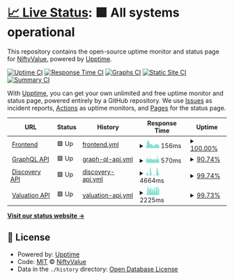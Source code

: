 # [📈 Live Status](https://NiftyValue.github.io/monitoring): <!--live status--> **🟩 All systems operational**

This repository contains the open-source uptime monitor and status page for [NiftyValue](https://NiftyValue.github.io/monitoring), powered by [Upptime](https://github.com/upptime/upptime).

[![Uptime CI](https://github.com/NiftyValue/monitoring/workflows/Uptime%20CI/badge.svg)](https://github.com/NiftyValue/monitoring/actions?query=workflow%3A%22Uptime+CI%22)
[![Response Time CI](https://github.com/NiftyValue/monitoring/workflows/Response%20Time%20CI/badge.svg)](https://github.com/NiftyValue/monitoring/actions?query=workflow%3A%22Response+Time+CI%22)
[![Graphs CI](https://github.com/NiftyValue/monitoring/workflows/Graphs%20CI/badge.svg)](https://github.com/NiftyValue/monitoring/actions?query=workflow%3A%22Graphs+CI%22)
[![Static Site CI](https://github.com/NiftyValue/monitoring/workflows/Static%20Site%20CI/badge.svg)](https://github.com/NiftyValue/monitoring/actions?query=workflow%3A%22Static+Site+CI%22)
[![Summary CI](https://github.com/NiftyValue/monitoring/workflows/Summary%20CI/badge.svg)](https://github.com/NiftyValue/monitoring/actions?query=workflow%3A%22Summary+CI%22)

With [Upptime](https://upptime.js.org), you can get your own unlimited and free uptime monitor and status page, powered entirely by a GitHub repository. We use [Issues](https://github.com/NiftyValue/monitoring/issues) as incident reports, [Actions](https://github.com/NiftyValue/monitoring/actions) as uptime monitors, and [Pages](https://NiftyValue.github.io/monitoring) for the status page.

<!--start: status pages-->
<!-- This summary is generated by Upptime (https://github.com/upptime/upptime) -->
<!-- Do not edit this manually, your changes will be overwritten -->
<!-- prettier-ignore -->
| URL | Status | History | Response Time | Uptime |
| --- | ------ | ------- | ------------- | ------ |
| <img alt="" src="https://favicons.githubusercontent.com/app.niftyvalue.com" height="13"> [Frontend](https://app.niftyvalue.com) | 🟩 Up | [frontend.yml](https://github.com/NiftyValue/monitoring/commits/HEAD/history/frontend.yml) | <details><summary><img alt="Response time graph" src="./graphs/frontend/response-time-week.png" height="20"> 156ms</summary><br><a href="https://NiftyValue.github.io/monitoring/history/frontend"><img alt="Response time 242" src="https://img.shields.io/endpoint?url=https%3A%2F%2Fraw.githubusercontent.com%2FNiftyValue%2Fmonitoring%2FHEAD%2Fapi%2Ffrontend%2Fresponse-time.json"></a><br><a href="https://NiftyValue.github.io/monitoring/history/frontend"><img alt="24-hour response time 102" src="https://img.shields.io/endpoint?url=https%3A%2F%2Fraw.githubusercontent.com%2FNiftyValue%2Fmonitoring%2FHEAD%2Fapi%2Ffrontend%2Fresponse-time-day.json"></a><br><a href="https://NiftyValue.github.io/monitoring/history/frontend"><img alt="7-day response time 156" src="https://img.shields.io/endpoint?url=https%3A%2F%2Fraw.githubusercontent.com%2FNiftyValue%2Fmonitoring%2FHEAD%2Fapi%2Ffrontend%2Fresponse-time-week.json"></a><br><a href="https://NiftyValue.github.io/monitoring/history/frontend"><img alt="30-day response time 242" src="https://img.shields.io/endpoint?url=https%3A%2F%2Fraw.githubusercontent.com%2FNiftyValue%2Fmonitoring%2FHEAD%2Fapi%2Ffrontend%2Fresponse-time-month.json"></a><br><a href="https://NiftyValue.github.io/monitoring/history/frontend"><img alt="1-year response time 242" src="https://img.shields.io/endpoint?url=https%3A%2F%2Fraw.githubusercontent.com%2FNiftyValue%2Fmonitoring%2FHEAD%2Fapi%2Ffrontend%2Fresponse-time-year.json"></a></details> | <details><summary><a href="https://NiftyValue.github.io/monitoring/history/frontend">100.00%</a></summary><a href="https://NiftyValue.github.io/monitoring/history/frontend"><img alt="All-time uptime 100.00%" src="https://img.shields.io/endpoint?url=https%3A%2F%2Fraw.githubusercontent.com%2FNiftyValue%2Fmonitoring%2FHEAD%2Fapi%2Ffrontend%2Fuptime.json"></a><br><a href="https://NiftyValue.github.io/monitoring/history/frontend"><img alt="24-hour uptime 100.00%" src="https://img.shields.io/endpoint?url=https%3A%2F%2Fraw.githubusercontent.com%2FNiftyValue%2Fmonitoring%2FHEAD%2Fapi%2Ffrontend%2Fuptime-day.json"></a><br><a href="https://NiftyValue.github.io/monitoring/history/frontend"><img alt="7-day uptime 100.00%" src="https://img.shields.io/endpoint?url=https%3A%2F%2Fraw.githubusercontent.com%2FNiftyValue%2Fmonitoring%2FHEAD%2Fapi%2Ffrontend%2Fuptime-week.json"></a><br><a href="https://NiftyValue.github.io/monitoring/history/frontend"><img alt="30-day uptime 100.00%" src="https://img.shields.io/endpoint?url=https%3A%2F%2Fraw.githubusercontent.com%2FNiftyValue%2Fmonitoring%2FHEAD%2Fapi%2Ffrontend%2Fuptime-month.json"></a><br><a href="https://NiftyValue.github.io/monitoring/history/frontend"><img alt="1-year uptime 100.00%" src="https://img.shields.io/endpoint?url=https%3A%2F%2Fraw.githubusercontent.com%2FNiftyValue%2Fmonitoring%2FHEAD%2Fapi%2Ffrontend%2Fuptime-year.json"></a></details>
| <img alt="" src="https://favicons.githubusercontent.com/staging.gql.api.niftyvalue.com" height="13"> [GraphQL API](https://staging.gql.api.niftyvalue.com/v1/graphql) | 🟩 Up | [graph-ql-api.yml](https://github.com/NiftyValue/monitoring/commits/HEAD/history/graph-ql-api.yml) | <details><summary><img alt="Response time graph" src="./graphs/graph-ql-api/response-time-week.png" height="20"> 570ms</summary><br><a href="https://NiftyValue.github.io/monitoring/history/graph-ql-api"><img alt="Response time 779" src="https://img.shields.io/endpoint?url=https%3A%2F%2Fraw.githubusercontent.com%2FNiftyValue%2Fmonitoring%2FHEAD%2Fapi%2Fgraph-ql-api%2Fresponse-time.json"></a><br><a href="https://NiftyValue.github.io/monitoring/history/graph-ql-api"><img alt="24-hour response time 701" src="https://img.shields.io/endpoint?url=https%3A%2F%2Fraw.githubusercontent.com%2FNiftyValue%2Fmonitoring%2FHEAD%2Fapi%2Fgraph-ql-api%2Fresponse-time-day.json"></a><br><a href="https://NiftyValue.github.io/monitoring/history/graph-ql-api"><img alt="7-day response time 570" src="https://img.shields.io/endpoint?url=https%3A%2F%2Fraw.githubusercontent.com%2FNiftyValue%2Fmonitoring%2FHEAD%2Fapi%2Fgraph-ql-api%2Fresponse-time-week.json"></a><br><a href="https://NiftyValue.github.io/monitoring/history/graph-ql-api"><img alt="30-day response time 779" src="https://img.shields.io/endpoint?url=https%3A%2F%2Fraw.githubusercontent.com%2FNiftyValue%2Fmonitoring%2FHEAD%2Fapi%2Fgraph-ql-api%2Fresponse-time-month.json"></a><br><a href="https://NiftyValue.github.io/monitoring/history/graph-ql-api"><img alt="1-year response time 779" src="https://img.shields.io/endpoint?url=https%3A%2F%2Fraw.githubusercontent.com%2FNiftyValue%2Fmonitoring%2FHEAD%2Fapi%2Fgraph-ql-api%2Fresponse-time-year.json"></a></details> | <details><summary><a href="https://NiftyValue.github.io/monitoring/history/graph-ql-api">90.74%</a></summary><a href="https://NiftyValue.github.io/monitoring/history/graph-ql-api"><img alt="All-time uptime 94.26%" src="https://img.shields.io/endpoint?url=https%3A%2F%2Fraw.githubusercontent.com%2FNiftyValue%2Fmonitoring%2FHEAD%2Fapi%2Fgraph-ql-api%2Fuptime.json"></a><br><a href="https://NiftyValue.github.io/monitoring/history/graph-ql-api"><img alt="24-hour uptime 92.64%" src="https://img.shields.io/endpoint?url=https%3A%2F%2Fraw.githubusercontent.com%2FNiftyValue%2Fmonitoring%2FHEAD%2Fapi%2Fgraph-ql-api%2Fuptime-day.json"></a><br><a href="https://NiftyValue.github.io/monitoring/history/graph-ql-api"><img alt="7-day uptime 90.74%" src="https://img.shields.io/endpoint?url=https%3A%2F%2Fraw.githubusercontent.com%2FNiftyValue%2Fmonitoring%2FHEAD%2Fapi%2Fgraph-ql-api%2Fuptime-week.json"></a><br><a href="https://NiftyValue.github.io/monitoring/history/graph-ql-api"><img alt="30-day uptime 94.26%" src="https://img.shields.io/endpoint?url=https%3A%2F%2Fraw.githubusercontent.com%2FNiftyValue%2Fmonitoring%2FHEAD%2Fapi%2Fgraph-ql-api%2Fuptime-month.json"></a><br><a href="https://NiftyValue.github.io/monitoring/history/graph-ql-api"><img alt="1-year uptime 94.26%" src="https://img.shields.io/endpoint?url=https%3A%2F%2Fraw.githubusercontent.com%2FNiftyValue%2Fmonitoring%2FHEAD%2Fapi%2Fgraph-ql-api%2Fuptime-year.json"></a></details>
| <img alt="" src="https://favicons.githubusercontent.com/artdiscovery.api.niftyvalue.com" height="13"> [Discovery API](https://artdiscovery.api.niftyvalue.com/recs/api/v1.0/recs?artworks_pos=11,92&artworks_neg=7152) | 🟩 Up | [discovery-api.yml](https://github.com/NiftyValue/monitoring/commits/HEAD/history/discovery-api.yml) | <details><summary><img alt="Response time graph" src="./graphs/discovery-api/response-time-week.png" height="20"> 4664ms</summary><br><a href="https://NiftyValue.github.io/monitoring/history/discovery-api"><img alt="Response time 4847" src="https://img.shields.io/endpoint?url=https%3A%2F%2Fraw.githubusercontent.com%2FNiftyValue%2Fmonitoring%2FHEAD%2Fapi%2Fdiscovery-api%2Fresponse-time.json"></a><br><a href="https://NiftyValue.github.io/monitoring/history/discovery-api"><img alt="24-hour response time 4007" src="https://img.shields.io/endpoint?url=https%3A%2F%2Fraw.githubusercontent.com%2FNiftyValue%2Fmonitoring%2FHEAD%2Fapi%2Fdiscovery-api%2Fresponse-time-day.json"></a><br><a href="https://NiftyValue.github.io/monitoring/history/discovery-api"><img alt="7-day response time 4664" src="https://img.shields.io/endpoint?url=https%3A%2F%2Fraw.githubusercontent.com%2FNiftyValue%2Fmonitoring%2FHEAD%2Fapi%2Fdiscovery-api%2Fresponse-time-week.json"></a><br><a href="https://NiftyValue.github.io/monitoring/history/discovery-api"><img alt="30-day response time 4847" src="https://img.shields.io/endpoint?url=https%3A%2F%2Fraw.githubusercontent.com%2FNiftyValue%2Fmonitoring%2FHEAD%2Fapi%2Fdiscovery-api%2Fresponse-time-month.json"></a><br><a href="https://NiftyValue.github.io/monitoring/history/discovery-api"><img alt="1-year response time 4847" src="https://img.shields.io/endpoint?url=https%3A%2F%2Fraw.githubusercontent.com%2FNiftyValue%2Fmonitoring%2FHEAD%2Fapi%2Fdiscovery-api%2Fresponse-time-year.json"></a></details> | <details><summary><a href="https://NiftyValue.github.io/monitoring/history/discovery-api">99.74%</a></summary><a href="https://NiftyValue.github.io/monitoring/history/discovery-api"><img alt="All-time uptime 99.62%" src="https://img.shields.io/endpoint?url=https%3A%2F%2Fraw.githubusercontent.com%2FNiftyValue%2Fmonitoring%2FHEAD%2Fapi%2Fdiscovery-api%2Fuptime.json"></a><br><a href="https://NiftyValue.github.io/monitoring/history/discovery-api"><img alt="24-hour uptime 100.00%" src="https://img.shields.io/endpoint?url=https%3A%2F%2Fraw.githubusercontent.com%2FNiftyValue%2Fmonitoring%2FHEAD%2Fapi%2Fdiscovery-api%2Fuptime-day.json"></a><br><a href="https://NiftyValue.github.io/monitoring/history/discovery-api"><img alt="7-day uptime 99.74%" src="https://img.shields.io/endpoint?url=https%3A%2F%2Fraw.githubusercontent.com%2FNiftyValue%2Fmonitoring%2FHEAD%2Fapi%2Fdiscovery-api%2Fuptime-week.json"></a><br><a href="https://NiftyValue.github.io/monitoring/history/discovery-api"><img alt="30-day uptime 99.62%" src="https://img.shields.io/endpoint?url=https%3A%2F%2Fraw.githubusercontent.com%2FNiftyValue%2Fmonitoring%2FHEAD%2Fapi%2Fdiscovery-api%2Fuptime-month.json"></a><br><a href="https://NiftyValue.github.io/monitoring/history/discovery-api"><img alt="1-year uptime 99.62%" src="https://img.shields.io/endpoint?url=https%3A%2F%2Fraw.githubusercontent.com%2FNiftyValue%2Fmonitoring%2FHEAD%2Fapi%2Fdiscovery-api%2Fuptime-year.json"></a></details>
| <img alt="" src="https://favicons.githubusercontent.com/artvaluation.api.niftyvalue.com" height="13"> [Valuation API](https://artvaluation.api.niftyvalue.com/price/api/v1.0/predictions?tokens=2,29) | 🟩 Up | [valuation-api.yml](https://github.com/NiftyValue/monitoring/commits/HEAD/history/valuation-api.yml) | <details><summary><img alt="Response time graph" src="./graphs/valuation-api/response-time-week.png" height="20"> 2225ms</summary><br><a href="https://NiftyValue.github.io/monitoring/history/valuation-api"><img alt="Response time 2620" src="https://img.shields.io/endpoint?url=https%3A%2F%2Fraw.githubusercontent.com%2FNiftyValue%2Fmonitoring%2FHEAD%2Fapi%2Fvaluation-api%2Fresponse-time.json"></a><br><a href="https://NiftyValue.github.io/monitoring/history/valuation-api"><img alt="24-hour response time 2048" src="https://img.shields.io/endpoint?url=https%3A%2F%2Fraw.githubusercontent.com%2FNiftyValue%2Fmonitoring%2FHEAD%2Fapi%2Fvaluation-api%2Fresponse-time-day.json"></a><br><a href="https://NiftyValue.github.io/monitoring/history/valuation-api"><img alt="7-day response time 2225" src="https://img.shields.io/endpoint?url=https%3A%2F%2Fraw.githubusercontent.com%2FNiftyValue%2Fmonitoring%2FHEAD%2Fapi%2Fvaluation-api%2Fresponse-time-week.json"></a><br><a href="https://NiftyValue.github.io/monitoring/history/valuation-api"><img alt="30-day response time 2620" src="https://img.shields.io/endpoint?url=https%3A%2F%2Fraw.githubusercontent.com%2FNiftyValue%2Fmonitoring%2FHEAD%2Fapi%2Fvaluation-api%2Fresponse-time-month.json"></a><br><a href="https://NiftyValue.github.io/monitoring/history/valuation-api"><img alt="1-year response time 2620" src="https://img.shields.io/endpoint?url=https%3A%2F%2Fraw.githubusercontent.com%2FNiftyValue%2Fmonitoring%2FHEAD%2Fapi%2Fvaluation-api%2Fresponse-time-year.json"></a></details> | <details><summary><a href="https://NiftyValue.github.io/monitoring/history/valuation-api">99.73%</a></summary><a href="https://NiftyValue.github.io/monitoring/history/valuation-api"><img alt="All-time uptime 99.18%" src="https://img.shields.io/endpoint?url=https%3A%2F%2Fraw.githubusercontent.com%2FNiftyValue%2Fmonitoring%2FHEAD%2Fapi%2Fvaluation-api%2Fuptime.json"></a><br><a href="https://NiftyValue.github.io/monitoring/history/valuation-api"><img alt="24-hour uptime 98.13%" src="https://img.shields.io/endpoint?url=https%3A%2F%2Fraw.githubusercontent.com%2FNiftyValue%2Fmonitoring%2FHEAD%2Fapi%2Fvaluation-api%2Fuptime-day.json"></a><br><a href="https://NiftyValue.github.io/monitoring/history/valuation-api"><img alt="7-day uptime 99.73%" src="https://img.shields.io/endpoint?url=https%3A%2F%2Fraw.githubusercontent.com%2FNiftyValue%2Fmonitoring%2FHEAD%2Fapi%2Fvaluation-api%2Fuptime-week.json"></a><br><a href="https://NiftyValue.github.io/monitoring/history/valuation-api"><img alt="30-day uptime 99.18%" src="https://img.shields.io/endpoint?url=https%3A%2F%2Fraw.githubusercontent.com%2FNiftyValue%2Fmonitoring%2FHEAD%2Fapi%2Fvaluation-api%2Fuptime-month.json"></a><br><a href="https://NiftyValue.github.io/monitoring/history/valuation-api"><img alt="1-year uptime 99.18%" src="https://img.shields.io/endpoint?url=https%3A%2F%2Fraw.githubusercontent.com%2FNiftyValue%2Fmonitoring%2FHEAD%2Fapi%2Fvaluation-api%2Fuptime-year.json"></a></details>

<!--end: status pages-->

[**Visit our status website →**](https://NiftyValue.github.io/monitoring)

## 📄 License

- Powered by: [Upptime](https://github.com/upptime/upptime)
- Code: [MIT](./LICENSE) © [NiftyValue](https://NiftyValue.github.io/monitoring)
- Data in the `./history` directory: [Open Database License](https://opendatacommons.org/licenses/odbl/1-0/)
